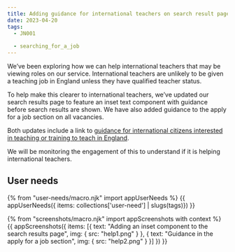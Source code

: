 ```yaml
---
title: Adding guidance for international teachers on search result pages
date: 2023-04-20
tags:
  - JN001
  
  - searching_for_a_job
---
```


We’ve been exploring how we can help international teachers that may be viewing roles on our service. International teachers are unlikely to be given a teaching job in England unless they have qualified teacher status. 

To help make this clearer to international teachers, we’ve updated our search results page to feature an inset text component with guidance before search results are shown. We have also added guidance to the apply for a job section on all vacancies.

Both updates include a link to [guidance for international citizens interested in teaching or training to teach in England](https://getintoteaching.education.gov.uk/non-uk-teachers).

We will be monitoring the engagement of this to understand if it is helping international teachers. 

## User needs

{% from "user-needs/macro.njk" import appUserNeeds %}
{{ appUserNeeds({ items: collections['user-need'] | slugs(tags)}) }}

{% from "screenshots/macro.njk" import appScreenshots with context %}
{{ appScreenshots({
  items: [{
    text: "Adding an inset component to the search results page",
    img: { src: "help1.png" }
  },
  {
    text: "Guidance in the apply for a job section",
    img: { src: "help2.png" }
  }]
}) }}
